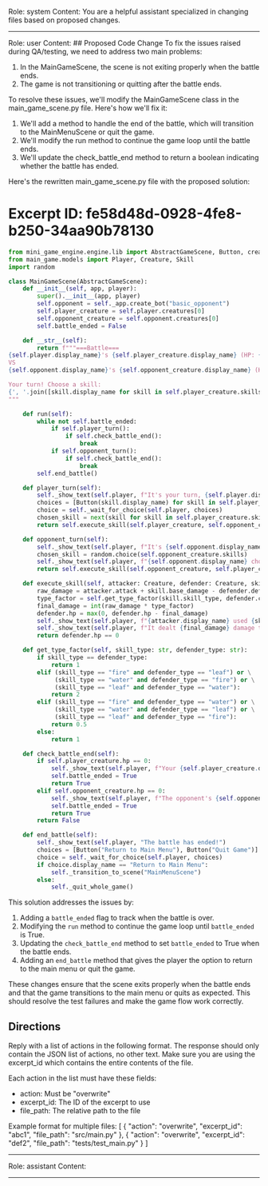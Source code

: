 Role: system
Content: You are a helpful assistant specialized in changing files based on proposed changes.
__________________
Role: user
Content: ## Proposed Code Change
To fix the issues raised during QA/testing, we need to address two main problems:

1. In the MainGameScene, the scene is not exiting properly when the battle ends.
2. The game is not transitioning or quitting after the battle ends.

To resolve these issues, we'll modify the MainGameScene class in the main_game_scene.py file. Here's how we'll fix it:

1. We'll add a method to handle the end of the battle, which will transition to the MainMenuScene or quit the game.
2. We'll modify the run method to continue the game loop until the battle ends.
3. We'll update the check_battle_end method to return a boolean indicating whether the battle has ended.

Here's the rewritten main_game_scene.py file with the proposed solution:

# Excerpt ID: fe58d48d-0928-4fe8-b250-34aa90b78130
```python main_game/scenes/main_game_scene.py
from mini_game_engine.engine.lib import AbstractGameScene, Button, create_from_game_database
from main_game.models import Player, Creature, Skill
import random

class MainGameScene(AbstractGameScene):
    def __init__(self, app, player):
        super().__init__(app, player)
        self.opponent = self._app.create_bot("basic_opponent")
        self.player_creature = self.player.creatures[0]
        self.opponent_creature = self.opponent.creatures[0]
        self.battle_ended = False

    def __str__(self):
        return f"""===Battle===
{self.player.display_name}'s {self.player_creature.display_name} (HP: {self.player_creature.hp}/{self.player_creature.max_hp})
VS
{self.opponent.display_name}'s {self.opponent_creature.display_name} (HP: {self.opponent_creature.hp}/{self.opponent_creature.max_hp})

Your turn! Choose a skill:
{', '.join([skill.display_name for skill in self.player_creature.skills])}
"""

    def run(self):
        while not self.battle_ended:
            if self.player_turn():
                if self.check_battle_end():
                    break
            if self.opponent_turn():
                if self.check_battle_end():
                    break
        self.end_battle()

    def player_turn(self):
        self._show_text(self.player, f"It's your turn, {self.player.display_name}!")
        choices = [Button(skill.display_name) for skill in self.player_creature.skills]
        choice = self._wait_for_choice(self.player, choices)
        chosen_skill = next(skill for skill in self.player_creature.skills if skill.display_name == choice.display_name)
        return self.execute_skill(self.player_creature, self.opponent_creature, chosen_skill)

    def opponent_turn(self):
        self._show_text(self.player, f"It's {self.opponent.display_name}'s turn!")
        chosen_skill = random.choice(self.opponent_creature.skills)
        self._show_text(self.player, f"{self.opponent.display_name} chose {chosen_skill.display_name}!")
        return self.execute_skill(self.opponent_creature, self.player_creature, chosen_skill)

    def execute_skill(self, attacker: Creature, defender: Creature, skill: Skill):
        raw_damage = attacker.attack + skill.base_damage - defender.defense
        type_factor = self.get_type_factor(skill.skill_type, defender.creature_type)
        final_damage = int(raw_damage * type_factor)
        defender.hp = max(0, defender.hp - final_damage)
        self._show_text(self.player, f"{attacker.display_name} used {skill.display_name}!")
        self._show_text(self.player, f"It dealt {final_damage} damage to {defender.display_name}!")
        return defender.hp == 0

    def get_type_factor(self, skill_type: str, defender_type: str):
        if skill_type == defender_type:
            return 1
        elif (skill_type == "fire" and defender_type == "leaf") or \
             (skill_type == "water" and defender_type == "fire") or \
             (skill_type == "leaf" and defender_type == "water"):
            return 2
        elif (skill_type == "fire" and defender_type == "water") or \
             (skill_type == "water" and defender_type == "leaf") or \
             (skill_type == "leaf" and defender_type == "fire"):
            return 0.5
        else:
            return 1

    def check_battle_end(self):
        if self.player_creature.hp == 0:
            self._show_text(self.player, f"Your {self.player_creature.display_name} fainted! You lost the battle.")
            self.battle_ended = True
            return True
        elif self.opponent_creature.hp == 0:
            self._show_text(self.player, f"The opponent's {self.opponent_creature.display_name} fainted! You won the battle!")
            self.battle_ended = True
            return True
        return False

    def end_battle(self):
        self._show_text(self.player, "The battle has ended!")
        choices = [Button("Return to Main Menu"), Button("Quit Game")]
        choice = self._wait_for_choice(self.player, choices)
        if choice.display_name == "Return to Main Menu":
            self._transition_to_scene("MainMenuScene")
        else:
            self._quit_whole_game()
```

This solution addresses the issues by:

1. Adding a `battle_ended` flag to track when the battle is over.
2. Modifying the `run` method to continue the game loop until `battle_ended` is True.
3. Updating the `check_battle_end` method to set `battle_ended` to True when the battle ends.
4. Adding an `end_battle` method that gives the player the option to return to the main menu or quit the game.

These changes ensure that the scene exits properly when the battle ends and that the game transitions to the main menu or quits as expected. This should resolve the test failures and make the game flow work correctly.

## Directions
Reply with a list of actions in the following format. The response should only contain the JSON list of actions, no other text.
Make sure you are using the excerpt_id which contains the entire contents of the file.

Each action in the list must have these fields:
- action: Must be "overwrite"
- excerpt_id: The ID of the excerpt to use
- file_path: The relative path to the file

Example format for multiple files:
[
    {
        "action": "overwrite",
        "excerpt_id": "abc1",
        "file_path": "src/main.py"
    },
    {
        "action": "overwrite",
        "excerpt_id": "def2",
        "file_path": "tests/test_main.py"
    }
]
__________________
Role: assistant
Content: 
__________________
